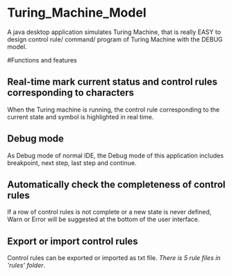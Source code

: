 # Turing_Machine_Model
A java desktop application simulates Turing Machine, that is really EASY to design control rule/ command/ program of Turing Machine with the DEBUG model.

#Functions and features
## Real-time mark current status and control rules corresponding to characters
When the Turing machine is running, the control rule corresponding to the current state and symbol is highlighted in real time.
## Debug mode
As Debug mode of normal IDE, the Debug mode of this application includes breakpoint, next step, last step and continue.
## Automatically check the completeness of control rules
If a row of control rules is not complete or a new state is never defined, Warn or Error will be suggested at the bottom of the user interface.
## Export or import control rules
Control rules can be exported or imported as txt file. _There is 5 rule files in 'rules' folder_.

